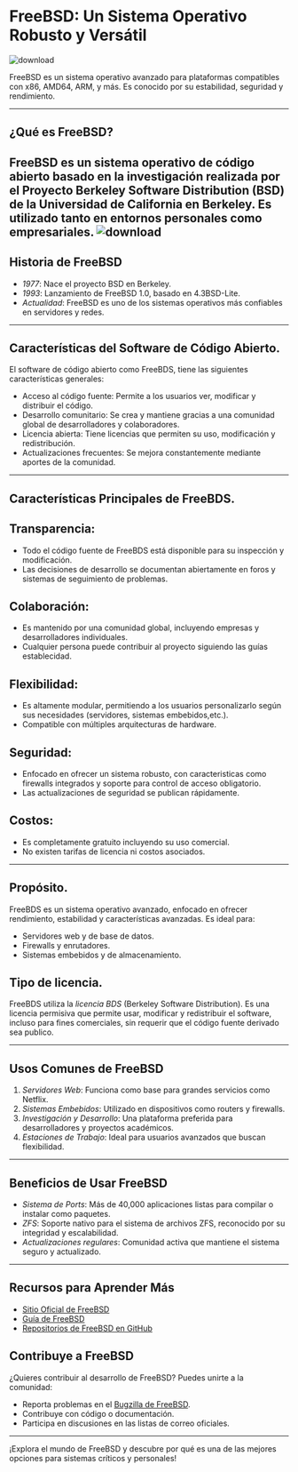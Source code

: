 
# FreeBSD: Un Sistema Operativo Robusto y Versátil
![download](https://github.com/user-attachments/assets/c3b23e81-4a05-43ce-95c8-e6114e7956f0)

FreeBSD es un sistema operativo avanzado para plataformas compatibles con x86, AMD64, ARM, y más. Es conocido por su estabilidad, seguridad y rendimiento.

---


## ¿Qué es FreeBSD?
FreeBSD es un sistema operativo de código abierto basado en la investigación realizada por el Proyecto Berkeley Software Distribution (BSD) de la Universidad de California en Berkeley. Es utilizado tanto en entornos personales como empresariales.
![download](https://github.com/user-attachments/assets/46a1f4f3-b9a1-4764-91c0-e6d343df72fe)
---
## Historia de FreeBSD

- *1977*: Nace el proyecto BSD en Berkeley.
- *1993*: Lanzamiento de FreeBSD 1.0, basado en 4.3BSD-Lite.
- *Actualidad*: FreeBSD es uno de los sistemas operativos más confiables en servidores y redes.
  
---
## Características del Software de Código Abierto.
El software de código abierto como FreeBDS, tiene las siguientes características generales:
- Acceso al código fuente: Permite a los usuarios ver, modificar y distribuir el código.
- Desarrollo comunitario: Se crea y mantiene gracias a una comunidad global de desarrolladores y colaboradores.
- Licencia abierta: Tiene licencias que permiten su uso, modificación y redistribución.
- Actualizaciones frecuentes: Se mejora constantemente mediante aportes de la comunidad.
  
---
## Características Principales de FreeBDS.

## Transparencia:
- Todo el código fuente de FreeBDS está disponible para su inspección y modificación.
- Las decisiones de desarrollo se documentan abiertamente en foros y sistemas de seguimiento de problemas.

## Colaboración:
- Es mantenido por una comunidad global, incluyendo empresas y desarrolladores individuales.
- Cualquier persona puede contribuir al proyecto siguiendo las guías establecidad.

## Flexibilidad:
- Es altamente modular, permitiendo a los usuarios personalizarlo según sus necesidades (servidores, sistemas embebidos,etc.).
- Compatible con múltiples arquitecturas de hardware.

## Seguridad:
- Enfocado en ofrecer un sistema robusto, con caracteristicas como firewalls integrados y soporte para control de acceso obligatorio.
- Las actualizaciones de seguridad se publican rápidamente.

## Costos:
- Es completamente gratuito incluyendo su uso comercial.
- No existen tarifas de licencia ni costos asociados.
  
---
## Propósito.
FreeBDS es un sistema operativo avanzado, enfocado en ofrecer rendimiento, estabilidad y características avanzadas. Es ideal para:
- Servidores web y de base de datos.
- Firewalls y enrutadores.
- Sistemas embebidos y de almacenamiento.

## Tipo de licencia.
FreeBDS utiliza la *licencia BDS* (Berkeley Software Distribution).
Es una licencia permisiva que permite usar, modificar y redistribuir el software, incluso para fines comerciales, sin requerir que el código fuente derivado sea publico.

---
## Usos Comunes de FreeBSD

1. *Servidores Web*: Funciona como base para grandes servicios como Netflix.
2. *Sistemas Embebidos*: Utilizado en dispositivos como routers y firewalls.
3. *Investigación y Desarrollo*: Una plataforma preferida para desarrolladores y proyectos académicos.
4. *Estaciones de Trabajo*: Ideal para usuarios avanzados que buscan flexibilidad.

---

## Beneficios de Usar FreeBSD

- *Sistema de Ports*: Más de 40,000 aplicaciones listas para compilar o instalar como paquetes.
- *ZFS*: Soporte nativo para el sistema de archivos ZFS, reconocido por su integridad y escalabilidad.
- *Actualizaciones regulares*: Comunidad activa que mantiene el sistema seguro y actualizado.

---

## Recursos para Aprender Más

- [Sitio Oficial de FreeBSD](https://www.freebsd.org)
- [Guía de FreeBSD](https://docs.freebsd.org)
- [Repositorios de FreeBSD en GitHub](https://github.com/freebsd)
## Contribuye a FreeBSD

¿Quieres contribuir al desarrollo de FreeBSD? Puedes unirte a la comunidad:
- Reporta problemas en el [Bugzilla de FreeBSD](https://bugs.freebsd.org).
- Contribuye con código o documentación.
- Participa en discusiones en las listas de correo oficiales.

---

¡Explora el mundo de FreeBSD y descubre por qué es una de las mejores opciones para sistemas críticos y personales!
